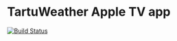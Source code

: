 # TartuWeather Apple TV app

[![Build Status](https://travis-ci.org/fassko/TartuWeatherAppleTV.svg?branch=master)](https://travis-ci.org/fassko/TartuWeatherAppleTV)